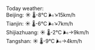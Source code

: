 Today weather:  
Beijing: ☀️   🌡️-8°C 🌬️↘15km/h  
Tianjin: ☀️   🌡️-6°C 🌬️↘7km/h  
Shijiazhuang: ☀️   🌡️-2°C 🌬️→9km/h  
Tangshan: ☀️   🌡️-9°C 🌬️→4km/h  
